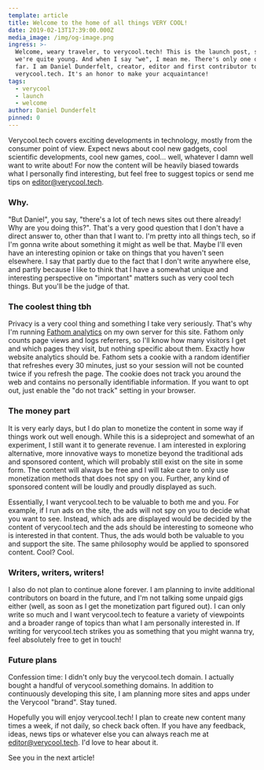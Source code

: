```yaml
---
template: article
title: Welcome to the home of all things VERY COOL!
date: 2019-02-13T17:39:00.000Z
media_image: /img/og-image.png
ingress: >-
  Welcome, weary traveler, to verycool.tech! This is the launch post, so yeah,
  we're quite young. And when I say "we", I mean me. There's only one of me so
  far. I am Daniel Dunderfelt, creator, editor and first contributor to
  verycool.tech. It's an honor to make your acquaintance!
tags:
  - verycool
  - launch
  - welcome
author: Daniel Dunderfelt
pinned: 0
---
```


Verycool.tech covers exciting developments in technology, mostly from the consumer point of view. Expect news about cool new gadgets, cool scientific developments, cool new games, cool... well, whatever I damn well want to write about! For now the content will be heavily biased towards what I personally find interesting, but feel free to suggest topics or send me tips on editor@verycool.tech.

### Why.

"But Daniel", you say, "there's a lot of tech news sites out there already! Why are you doing this?". That's a very good question that I don't have a direct answer to, other than that I want to. I'm pretty into all things tech, so if I'm gonna write about something it might as well be that. Maybe I'll even have an interesting opinion or take on things that you haven't seen elsewhere. I say that partly due to the fact that I don't write anywhere else, and partly because I like to think that I have a somewhat unique and interesting perspective on "important" matters such as very cool tech things. But you'll be the judge of that.

### The coolest thing tbh

Privacy is a very cool thing and something I take very seriously. That's why I'm running [Fathom analytics](https://usefathom.com/) on my own server for this site. Fathom only counts page views and logs referrers, so I'll know how many visitors I get and which pages they visit, but nothing specific about them. Exactly how website analytics should be. Fathom sets a cookie with a random identifier that refreshes every 30 minutes, just so your session will not be counted twice if you refresh the page. The cookie does not track you around the web and contains no personally identifiable information. If you want to opt out, just enable the "do not track" setting in your browser.

### The money part

It is very early days, but I do plan to monetize the content in some way if things work out well enough. While this is a sideproject and somewhat of an experiment, I still want it to generate revenue. I am interested in exploring alternative, more innovative ways to monetize beyond the traditional ads and sponsored content, which will probably still exist on the site in some form. The content will always be free and I will take care to only use monetization methods that does not spy on you. Further, any kind of sponsored content will be loudly and proudly displayed as such.

Essentially, I want verycool.tech to be valuable to both me and you. For example, if I run ads on the site, the ads will not spy on you to decide what you want to see. Instead, which ads are displayed would be decided by the content of verycool.tech and the ads should be interesting to someone who is interested in that content. Thus, the ads would both be valuable to you and support the site. The same philosophy would be applied to sponsored content. Cool? Cool.

### Writers, writers, writers!

I also do not plan to continue alone forever. I am planning to invite additional contributors on board in the future, and I'm not talking some unpaid gigs either (well, as soon as I get the monetization part figured out). I can only write so much and I want verycool.tech to feature a variety of viewpoints and a broader range of topics than what I am personally interested in. If writing for verycool.tech strikes you as something that you might wanna try, feel absolutely free to get in touch!

### Future plans

Confession time: I didn't only buy the verycool.tech domain. I actually bought a handful of verycool.something domains. In addition to continuously developing this site, I am planning more sites and apps under the Verycool "brand". Stay tuned.

Hopefully you will enjoy verycool.tech! I plan to create new content many times a week, if not daily, so check back often. If you have any feedback, ideas, news tips or whatever else you can always reach me at editor@verycool.tech. I'd love to hear about it.

See you in the next article!

